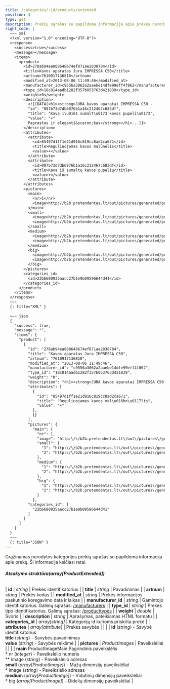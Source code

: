 ```yaml
---
title: /categories/:id/products/extended
position: 4
type: get
description: Prekių sąrašas su papildoma informacija apie prekes nurodytoje kategorijoje
right_code: |
  ~~~ xml
  <?xml version="1.0" encoding="UTF-8"?>
  <response>
    <success>true</success>
    <message></message>
    <items>
      <product>
        <id>278ab94ea088648674ef871ae2838784</id>
        <title>Kavos aparatas Jura IMPRESSA C50</title>
        <artnum>7610917136810</artnum>
        <modified_at>2013-08-06 11:49:46</modified_at>
        <manufacturer_id>c9556a3062a2aaebe14dfe99eff4f862</manufacturer_id>
        <type_id>18c814aadb1282f357b053763d421839</type_id>
        <weight>0</weight>
        <description>
          <![CDATA[<h1><strong>JURA kavos aparatai IMPRESSA C50 -
          "id": "097b73d7db6876b1a16c212467c683df",
          "title": "Kava i\u0161 sumalt\u0173 kavos pupeli\u0173",
          "value": "+"
          Paprastas ir eleganti&scaron;kas</strong></h1>...]]>
        </description>
        <attributes>
          <attribute>
            <id>85497d1ff1e21d916c819cc8ad2ca671</id>
            <title>Reguliuojamas kavos malūnėlis</title>
            <value>+</value>
          </attribute>
          <attribute>
            <id>097b73d7db6876b1a16c212467c683df</id>
            <title>Kava iš sumaltų kavos pupelių</title>
            <value>+</value>
          </attribute>
        </attributes>
        <pictures>
          <main>
            <nr>1</nr>
            <image>http://b2b.pretendentas.lt/out/pictures/generated/product/1/382_382_75/impressac50black_1.png</image>
          </main>
          <small>
            <image>http://b2b.pretendentas.lt/out/pictures/generated/product/1/76_76_75/impressac50black_1.png</image>
            <image>http://b2b.pretendentas.lt/out/pictures/generated/product/2/76_76_75/impressac50black_2.png</image>
          </small>
          <medium>
            <image>http://b2b.pretendentas.lt/out/pictures/generated/product/1/382_382_75/impressac50black_1.png</image>
            <image>http://b2b.pretendentas.lt/out/pictures/generated/product/2/382_382_75/impressac50black_2.png</image>
          </medium>
          <big>
            <image>http://b2b.pretendentas.lt/out/pictures/generated/product/1/665_665_75/impressac50black_1.png</image>
            <image>http://b2b.pretendentas.lt/out/pictures/generated/product/2/665_665_75/impressac50black_2.png</image>
          </big>
        </pictures>
        <categories_id>
          <id>22b6680935aacc27b1e9b09596644d41</id>
        </categories_id>
      </product>
    </items>
  </response>
  ~~~
  {: title="XML" }
  
  ~~~ json
  {
    "success": true,
    "message": "",
    "items": {
      "product": [
        {
          "id": "278ab94ea088648674ef871ae2838784",
          "title": "Kavos aparatas Jura IMPRESSA C50",
          "artnum": "7610917136810",
          "modified_at": "2013-08-06 11:49:46",
          "manufacturer_id": "c9556a3062a2aaebe14dfe99eff4f862",
          "type_id": "18c814aadb1282f357b053763d421839",
          "weight": "0",
          "description": "<h1><strong>JURA kavos aparatai IMPRESSA C50 - Paprastas ir eleganti&scaron;kas<\/strong><\/h1>...",
          "attributes": [
            {
              "id": "85497d1ff1e21d916c819cc8ad2ca671",
              "title": "Reguliuojamas kavos mal\u016bn\u0117lis",
              "value": "+"
            },
            {}
          ],
          "pictures": {
            "main": {
              "nr": 1,
              "image": "http:\/\/b2b.pretendentas.lt\/out\/pictures\/generated\/product\/1\/382_382_75\/impressac50black_1.png"},
              "small": {
                "1": "http:\/\/b2b.pretendentas.lt\/out\/pictures\/generated\/product\/1\/76_76_75\/impressac50black_1.png",
                "2": "http:\/\/b2b.pretendentas.lt\/out\/pictures\/generated\/product\/2\/76_76_75\/impressac50black_2.png"
              },
              "medium": {
                "1": "http:\/\/b2b.pretendentas.lt\/out\/pictures\/generated\/product\/1\/382_382_75\/impressac50black_1.png",
                "2": "http:\/\/b2b.pretendentas.lt\/out\/pictures\/generated\/product\/2\/382_382_75\/impressac50black_2.png"
              },
              "big": {
                "1": "http:\/\/b2b.pretendentas.lt\/out\/pictures\/generated\/product\/1\/665_665_75\/impressac50black_1.png",
                "2": "http:\/\/b2b.pretendentas.lt\/out\/pictures\/generated\/product\/2\/665_665_75\/impressac50black_2.png"
              }
            },
          "categories_id": [
            "22b6680935aacc27b1e9b09596644d41"
          ]
        }
      ]
    }
  }
  ~~~
  {: title="JSON" }
---
```

Grąžinamas nurodytos kategorijos prekių sąrašas su papildoma informacija apie prekę. Ši informacija keičiasi retai.

###### **Atsakymo struktūra(array[ProductExtended])**

| **id** | *string* | Prekės identifikatorius |
| **title** | *string* | Pavadinimas |
| **artnum** | *string* | Prekės kodas |
| **modified_at** | *string* | Prekės informacijos paskutinio koregavimo data ir laikas |
| **manufacturer_id** | *string* | Gamintojo identifikatorius. Galimų sąrašas: [/manufacturers](/#manufacturers-GET) |
| **type_id** | *string* | Prekės tipo identifikatorius. Galimų sąrašas: [/producttypes](/#producttypes-GET) |
| **weight** | *double* | Svoris |
| **description** | *string* | Aprašymas, pateikiamas HTML formatu |
| **categories_id** | *array[string]* | Kategorijų id kurioms priskirta prekė |
| **attributes** | *array[attribute]* | Prekės savybės |
| | | **id** (*string*) - Savybė identifikatorius <br>**title** (*string*) - Savybės pavadinimas <br>**value** (*string*) - Savybės reikšmė |
| **pictures** | *ProductImages* | Paveikslėliai |
| | | **main** ProductImageMain  Pagrindinis paveikslėlis <br>* nr (*integer*) - Paveikslėlio numeris <br>** image (*string*) - Paveikslėlio adresas <br>**small** (*array[ProductImage]*) - Mažų dimensijų paveikslėliai <br>* image (*string*) - Paveikslėlio adresas <br>**medium** (*array[ProductImage]*) - Vidutinių dimensijų paveikslėliai <br>* big (*array[ProductImage]*) - Didelių dimensijų paveikslėliai |